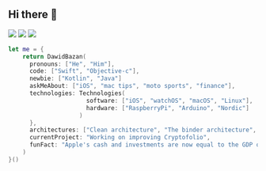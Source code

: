 ## Hi there 👋
[![](https://img.shields.io/badge/LinkedIn-DawidBazan-blue?logo=Linkedin&logoColor=blue&labelColor=black)](https://www.linkedin.com/in/dawid-bazan/)
[![](https://img.shields.io/badge/StackOverflow-8azan-critical?logo=Stackoverflow&labelColor=black)](https://stackoverflow.com/users/9512260/8azan)
[![](https://img.shields.io/badge/BTC-3QzGAZ2SMkww2tqVps4HonhKgfQATR2qGf-orange?logo=Bitcoin&labelColor=black)]()

```swift
let me = {
    return DawidBazan(
      pronouns: ["He", "Him"],
      code: ["Swift", "Objective-c"],
      newbie: ["Kotlin", "Java"]
      askMeAbout: ["iOS", "mac tips", "moto sports", "finance"],
      technologies: Technologies(
                      software: ["iOS", "watchOS", "macOS", "Linux"],
                      hardware: ["RaspberryPi", "Arduino", "Nordic"]
                    )
      },
      architectures: ["Clean architecture", "The binder architecture", "MVVM", "MVC"],
      currentProject: "Working on improving Cryptofolio",
      funFact: "Apple's cash and investments are now equal to the GDP of Hungary"
    )
}()
```
<!--
**DawidBazan/DawidBazan** is a ✨ _special_ ✨ repository because its `README.md` (this file) appears on your GitHub profile.

Here are some ideas to get you started:

- 🔭 I’m currently working on ...
- 🌱 I’m currently learning ...
- 👯 I’m looking to collaborate on ...
- 🤔 I’m looking for help with ...
- 💬 Ask me about ...
- 📫 How to reach me: ...
- 😄 Pronouns: ...
- ⚡ Fun fact: ...
-->
